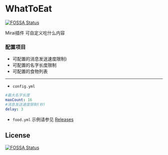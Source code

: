 # WhatToEat
[![FOSSA Status](https://app.fossa.com/api/projects/git%2Bgithub.com%2FHoiGe%2FWhatToEat.svg?type=shield)](https://app.fossa.com/projects/git%2Bgithub.com%2FHoiGe%2FWhatToEat?ref=badge_shield)

Mirai插件 可自定义吃什么内容

### 配置项目
- 可配置的消息发送速度限制)
- 可配置的名字长度限制
- 可配置的食物列表

---
- `config.yml`
```yaml
#最大名字长度
maxCount: 16
#消息发送速度限制(秒)
delay: 3
```

- `food.yml` 示例请参见 [Releases](https://github.com/HoiGe/WhatToEat/releases)


## License
[![FOSSA Status](https://app.fossa.com/api/projects/git%2Bgithub.com%2FHoiGe%2FWhatToEat.svg?type=large)](https://app.fossa.com/projects/git%2Bgithub.com%2FHoiGe%2FWhatToEat?ref=badge_large)